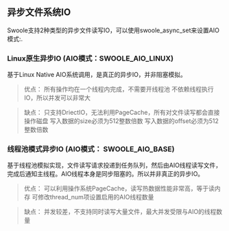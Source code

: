## 异步文件系统IO
Swoole支持2种类型的异步文件读写IO，可以使用swoole_async_set来设置AIO模式:.

### Linux原生异步IO (AIO模式：SWOOLE_AIO_LINUX)
基于Linux Native AIO系统调用，是真正的异步IO，并非阻塞模拟。

> 优点：
> 所有操作均在一个线程内完成，不需要开线程池
> 不依赖线程执行IO，所以并发可以非常大

> 缺点：
> 只支持DriectIO，无法利用PageCache，所有对文件读写都会直接操作磁盘
> 写入数据的size必须为512整数倍数
> 写入数据的offset必须为512整数倍数

### 线程池模式异步IO (AIO模式： SWOOLE_AIO_BASE)
基于线程池模拟实现，文件读写请求投递到任务队列，然后由AIO线程读写文件，完成后通知主线程。AIO线程本身是同步阻塞的。所以并非真正的异步IO。

> 优点：
> 可以利用操作系统PageCache，读写热数据性能非常高，等于读内存
> 可修改thread_num项设置启用的AIO线程数量

> 缺点：
> 并发较差，不支持同时读写大量文件，最大并发受限与AIO的线程数量